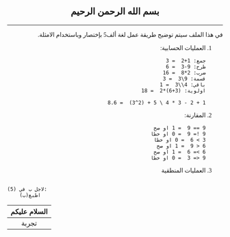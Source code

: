 <link rel="preconnect" href="https://fonts.googleapis.com">
<link rel="preconnect" href="https://fonts.gstatic.com" crossorigin>
<link href="https://fonts.googleapis.com/css2?family=Tajawal:wght@200;300;400;500;700;800;900&display=swap" rel="stylesheet">

<style>
div.Center {text-align: center;}
div {font-family: 'Tajawal', Tajawal;}
</style>




<div class = "Center">

## بسم الله الرحمن الرحيم

</div>

---

<div rtol dir = "rtl">

في هذا الملف سيتم توضيح طريقة عمل لغة ألف5 بإختصار وباستخدام الامثلة.


1. العمليات الحسابية:  
   ```
   جمع: 1+2  = 3
   طرح: 9-3  = 6
   ضرب: 2*8  = 16
   قسمة: 9\3  = 3
   باقي: 4\\3  = 1
   اولوية: (3+6)*2  = 18

   1 + 2 - 3 * 4 \ 5 + (2^3)  = 8.6
   ```
2. المقارنة:
    ```
	9 == 9  = 1 او صح
	9 != 9  = 0 او خطا
	3 > 6  = 0 او خطا
	6 < 9  = 1 او صح
	6 >= 6  = 1 او صح
	9 <= 3  = 0 او خطا
	```
3. العمليات المنطقية
    ```

	```







</div>  















```
لاجل ب في (5):
	اطبع(ب)
```

| السلام عليكم  |
| :---: |
| تجربة |
